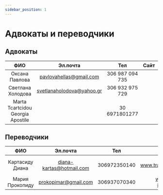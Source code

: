 ```yaml
---
sidebar_position: 1
---
```


# Адвокаты и переводчики

## Адвокаты

|               **ФИО**               |        **Эл.почта**       |      **Тел**      | **Сайт** | **Город** | **Комментарий** |
|:-----------------------------------:|:-------------------------:|:-----------------:|:--------:|:---------:|:---------------:|
| Оксана   Павлова                    | pavlovahellas@gmail.com   | 306   987 094 735 |          |           |                 |
| Светлана   Холодова                 | svetlanaholodova@yahoo.gr | 306   932 975 729 |          | Салонники |                 |
| Marta   Tcartcidou Georgia Apostile |                           | 30   6971801277   |          |           |                 |

## Переводчики

|      **ФИО**      |       **Эл.почта**       |      **Тел**      |           **Сайт**           | **Город** |           **Комментарий**           |
|:-----------------:|:------------------------:|:-----------------:|:----------------------------:|:---------:|:-----------------------------------:|
| Картасиду   Диана | diana-kartas@hotmail.com | 306972350140 | www.translationskartasidi.gr | Афины     | Перевод   документов со QR-кодом |
| Мария   Прокопиду | prokopimar@gmail.com     | 306937070340 | www.prokopy-infoservice.gr       | Салонники |                                     |